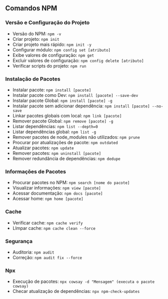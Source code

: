 ## Comandos NPM

### Versão e Configuração do Projeto
- Versão do NPM: `npm -v`
- Criar projeto: `npm init`
- Criar projeto mais rápido: `npm init -y`
- Configurar módulo: `npm config set [atributo]`
- Exibe valores de configuração: `npm get`
- Excluir valores de configuração: `npm config delete [atributo]`
- Verificar scripts do projeto: `npm run`

### Instalação de Pacotes
- Instalar pacote: `npm install [pacote]`
- Instalar pacote como Dev: `npm install [pacote] --save-dev`
- Instalar pacote Global: `npm install [pacote] -g`
- Instalar pacote sem adicionar dependência: `npm install [pacote] --no-save`
- Linkar pacotes globais com local: `npm link [pacote]`
- Remover pacote Global: `npm remove [pacote] -g`
- Listar dependências: `npm list --depth=0`
- Listar dependências global: `npm list -g`
- Remover pacotes de node_modules não utilizados: `npm prune`
- Procurar por atualizações de pacote: `npm outdated`
- Atualizar pacotes: `npm update`
- Remover pacotes: `npm uninstall [pacote]`
- Remover redundância de dependências: `npm dedupe`

### Informações de Pacotes
- Procurar pacotes no NPM: `npm search [nome do pacote]`
- Visualizar informações: `npm view [pacote]`
- Acessar documentação: `npm docs [pacote]`
- Acessar home: `npm home [pacote]`

### Cache
- Verificar cache: `npm cache verify`
- LImpar cache: `npm cache clean --force`

### Segurança
- Auditoria: `npm audit`
- Correção: `npm audit fix --force`

### Npx
- Execução de pacotes: `npx cowsay -d "Mensagem" (executa o pacote cowsay)`
- Checar atualização de dependências: `npx npm-check-updates`